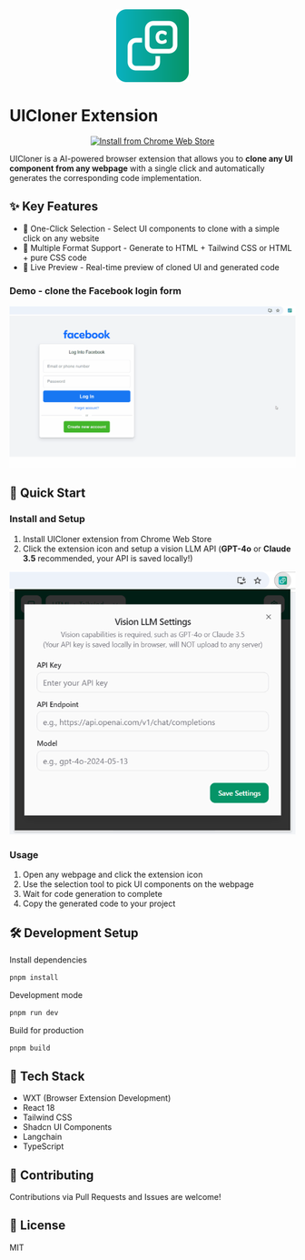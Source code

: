 <div align="center">
  <img src="https://github.com/AndySpider/uicloner-extension/blob/main/public/icon/128.png?raw=true" width="128" height="128" alt="UICloner Logo">
</div>

# UICloner Extension

<div align="center">
  <a href="https://chromewebstore.google.com/detail/uicloner/glnjgjbljegeblecpjphamopdikhflpd">
    <img src="https://img.shields.io/chrome-web-store/v/glnjgjbljegeblecpjphamopdikhflpd?label=Chrome%20Web%20Store&style=for-the-badge&logo=google-chrome&logoColor=white" alt="Install from Chrome Web Store">
  </a>
</div>

UICloner is a AI-powered browser extension that allows you to **clone any UI component from any webpage** with a single click and automatically generates the corresponding code implementation.

## ✨ Key Features

- 🎯 One-Click Selection - Select UI components to clone with a simple click on any website
- 🎨 Multiple Format Support - Generate to HTML + Tailwind CSS or HTML + pure CSS code
- 🔄 Live Preview - Real-time preview of cloned UI and generated code

### Demo - clone the Facebook login form

![Demo](https://github.com/AndySpider/uicloner-extension/blob/develop/screenshots/clone-facebook-login-demo.gif?raw=true)

## 🚀 Quick Start

### Install and Setup

1. Install UICloner extension from Chrome Web Store
2. Click the extension icon and setup a vision LLM API (**GPT-4o** or **Claude 3.5** recommended, your API is saved locally!)

![Setup](https://github.com/AndySpider/uicloner-extension/blob/develop/screenshots/llm-settings.png?raw=true)

### Usage

1. Open any webpage and click the extension icon
2. Use the selection tool to pick UI components on the webpage
3. Wait for code generation to complete
4. Copy the generated code to your project

## 🛠️ Development Setup
Install dependencies
``` bash
pnpm install
```
Development mode
``` bash
pnpm run dev
```
Build for production
``` bash
pnpm build
```

## 🔧 Tech Stack

- WXT (Browser Extension Development)
- React 18
- Tailwind CSS
- Shadcn UI Components
- Langchain
- TypeScript

## 🤝 Contributing

Contributions via Pull Requests and Issues are welcome!

## 📄 License

MIT
